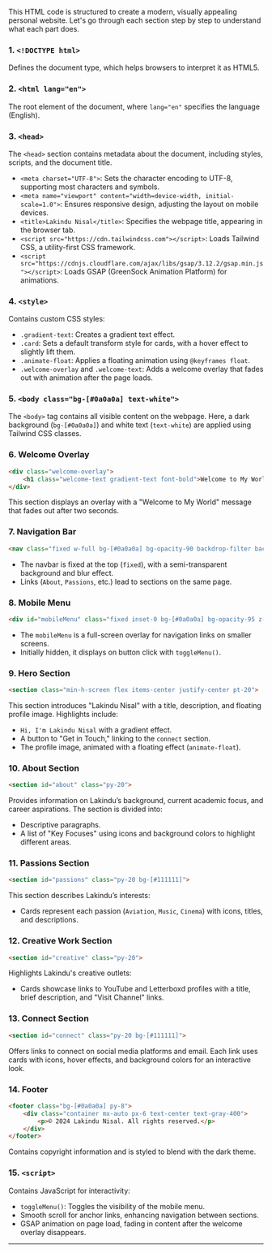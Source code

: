 This HTML code is structured to create a modern, visually appealing personal website. Let's go through each section step by step to understand what each part does.

### 1. `<!DOCTYPE html>`
Defines the document type, which helps browsers to interpret it as HTML5.

### 2. `<html lang="en">`
The root element of the document, where `lang="en"` specifies the language (English).

### 3. `<head>`
The `<head>` section contains metadata about the document, including styles, scripts, and the document title.

- `<meta charset="UTF-8">`: Sets the character encoding to UTF-8, supporting most characters and symbols.
- `<meta name="viewport" content="width=device-width, initial-scale=1.0">`: Ensures responsive design, adjusting the layout on mobile devices.
- `<title>Lakindu Nisal</title>`: Specifies the webpage title, appearing in the browser tab.
- `<script src="https://cdn.tailwindcss.com"></script>`: Loads Tailwind CSS, a utility-first CSS framework.
- `<script src="https://cdnjs.cloudflare.com/ajax/libs/gsap/3.12.2/gsap.min.js"></script>`: Loads GSAP (GreenSock Animation Platform) for animations.

### 4. `<style>`
Contains custom CSS styles:
- `.gradient-text`: Creates a gradient text effect.
- `.card`: Sets a default transform style for cards, with a hover effect to slightly lift them.
- `.animate-float`: Applies a floating animation using `@keyframes float`.
- `.welcome-overlay` and `.welcome-text`: Adds a welcome overlay that fades out with animation after the page loads.

### 5. `<body class="bg-[#0a0a0a] text-white">`
The `<body>` tag contains all visible content on the webpage. Here, a dark background (`bg-[#0a0a0a]`) and white text (`text-white`) are applied using Tailwind CSS classes.

### 6. Welcome Overlay
```html
<div class="welcome-overlay">
    <h1 class="welcome-text gradient-text font-bold">Welcome to My World</h1>
</div>
```
This section displays an overlay with a "Welcome to My World" message that fades out after two seconds.

### 7. Navigation Bar
```html
<nav class="fixed w-full bg-[#0a0a0a] bg-opacity-90 backdrop-filter backdrop-blur-lg z-50">
```
- The navbar is fixed at the top (`fixed`), with a semi-transparent background and blur effect.
- Links (`About`, `Passions`, etc.) lead to sections on the same page.

### 8. Mobile Menu
```html
<div id="mobileMenu" class="fixed inset-0 bg-[#0a0a0a] bg-opacity-95 z-40 hidden">
```
- The `mobileMenu` is a full-screen overlay for navigation links on smaller screens.
- Initially hidden, it displays on button click with `toggleMenu()`.

### 9. Hero Section
```html
<section class="min-h-screen flex items-center justify-center pt-20">
```
This section introduces "Lakindu Nisal" with a title, description, and floating profile image. Highlights include:
- `Hi, I'm Lakindu Nisal` with a gradient effect.
- A button to "Get in Touch," linking to the `connect` section.
- The profile image, animated with a floating effect (`animate-float`).

### 10. About Section
```html
<section id="about" class="py-20">
```
Provides information on Lakindu’s background, current academic focus, and career aspirations. The section is divided into:
- Descriptive paragraphs.
- A list of "Key Focuses" using icons and background colors to highlight different areas.

### 11. Passions Section
```html
<section id="passions" class="py-20 bg-[#111111]">
```
This section describes Lakindu’s interests:
- Cards represent each passion (`Aviation`, `Music`, `Cinema`) with icons, titles, and descriptions.

### 12. Creative Work Section
```html
<section id="creative" class="py-20">
```
Highlights Lakindu's creative outlets:
- Cards showcase links to YouTube and Letterboxd profiles with a title, brief description, and "Visit Channel" links.

### 13. Connect Section
```html
<section id="connect" class="py-20 bg-[#111111]">
```
Offers links to connect on social media platforms and email. Each link uses cards with icons, hover effects, and background colors for an interactive look.

### 14. Footer
```html
<footer class="bg-[#0a0a0a] py-8">
    <div class="container mx-auto px-6 text-center text-gray-400">
        <p>© 2024 Lakindu Nisal. All rights reserved.</p>
    </div>
</footer>
```
Contains copyright information and is styled to blend with the dark theme.

### 15. `<script>`
Contains JavaScript for interactivity:
- `toggleMenu()`: Toggles the visibility of the mobile menu.
- Smooth scroll for anchor links, enhancing navigation between sections.
- GSAP animation on page load, fading in content after the welcome overlay disappears.

---

